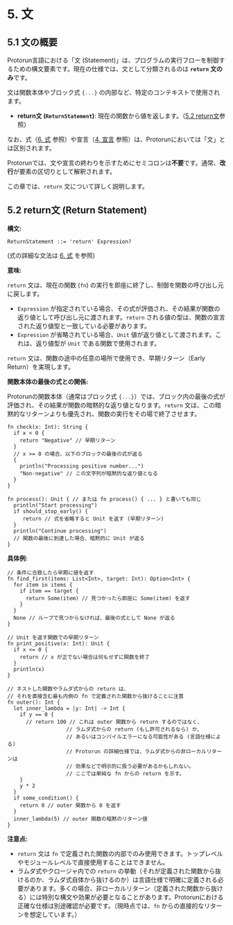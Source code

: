 # 5. 文

## 5.1 文の概要

Protorun言語における「文 (Statement)」は、プログラムの実行フローを制御するための構文要素です。現在の仕様では、文として分類されるのは **`return` 文のみ**です。

文は関数本体やブロック式 `{...}` の内部など、特定のコンテキストで使用されます。

- **return文 (`ReturnStatement`)**: 現在の関数から値を返します。（[5.2 return文](#52-return文-return-statement)参照）

なお、式（[6. 式](06-expressions.md) 参照）や宣言（[4. 宣言](04-declarations.md) 参照）は、Protorunにおいては「文」とは区別されます。

Protorunでは、文や宣言の終わりを示すためにセミコロンは**不要**です。通常、**改行**が要素の区切りとして解釈されます。

この章では、`return` 文について詳しく説明します。

## 5.2 return文 (Return Statement)

**構文:**

```ebnf
ReturnStatement ::= 'return' Expression?
```
(式の詳細な文法は [6. 式](06-expressions.md) を参照)

**意味:**

`return` 文は、現在の関数 (`fn`) の実行を即座に終了し、制御を関数の呼び出し元に戻します。

- `Expression` が指定されている場合、その式が評価され、その結果が関数の返り値として呼び出し元に渡されます。`return` される値の型は、関数の宣言された返り値型と一致している必要があります。
- `Expression` が省略されている場合、`Unit` 値が返り値として渡されます。これは、返り値型が `Unit` である関数で使用されます。

`return` 文は、関数の途中の任意の場所で使用でき、早期リターン（Early Return）を実現します。

**関数本体の最後の式との関係:**

Protorunの関数本体（通常はブロック式 `{...}`）では、ブロック内の最後の式が評価され、その結果が関数の暗黙的な返り値となります。`return` 文は、この暗黙的なリターンよりも優先され、関数の実行をその場で終了させます。

```protorun
fn check(x: Int): String {
  if x < 0 {
    return "Negative" // 早期リターン
  }
  // x >= 0 の場合、以下のブロックの最後の式が返る
  {
    println("Processing positive number...")
    "Non-negative" // この文字列が暗黙的な返り値となる
  }
}

fn process(): Unit { // または fn process() { ... } と書いても同じ
  println("Start processing")
  if should_stop_early() {
     return // 式を省略すると Unit を返す (早期リターン)
  }
  println("Continue processing")
  // 関数の最後に到達した場合、暗黙的に Unit が返る
}
```

**具体例:**

```protorun
// 条件に合致したら早期に値を返す
fn find_first(items: List<Int>, target: Int): Option<Int> {
  for item in items {
    if item == target {
      return Some(item) // 見つかったら即座に Some(item) を返す
    }
  }
  None // ループで見つからなければ、最後の式として None が返る
}

// Unit を返す関数での早期リターン
fn print_positive(x: Int): Unit {
  if x <= 0 {
    return // x が正でない場合は何もせずに関数を終了
  }
  println(x)
}

// ネストした関数やラムダ式からの return は、
// それを直接含む最も内側の fn で定義された関数から抜けることに注意
fn outer(): Int {
  let inner_lambda = |y: Int| -> Int {
    if y == 0 {
      // return 100 // これは outer 関数から return するのではなく、
                   // ラムダ式からの return (もし許可されるなら) か、
                   // あるいはコンパイルエラーになる可能性がある (言語仕様による)
                   // Protorun の詳細仕様では、ラムダ式からの非ローカルリターンは
                   // 効果などで明示的に扱う必要があるかもしれない。
                   // ここでは単純な fn からの return を示す。
    }
    y * 2
  }
  if some_condition() {
    return 0 // outer 関数から 0 を返す
  }
  inner_lambda(5) // outer 関数の暗黙のリターン値
}
```

**注意点:**

- `return` 文は `fn` で定義された関数の内部でのみ使用できます。トップレベルやモジュールレベルで直接使用することはできません。
- ラムダ式やクロージャ内での `return` の挙動（それが定義された関数から抜けるのか、ラムダ式自体から抜けるのか）は言語仕様で明確に定義される必要があります。多くの場合、非ローカルリターン（定義された関数から抜ける）には特別な構文や効果が必要となることがあります。Protorunにおける正確な仕様は別途確認が必要です。（現時点では、`fn` からの直接的なリターンを想定しています。）
